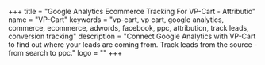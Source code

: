 +++
title = "Google Analytics Ecommerce Tracking For VP-Cart - Attributio"
name = "VP-Cart"
keywords = "vp-cart, vp cart, google analytics, commerce, ecommerce, adwords, facebook, ppc, attribution, track leads, conversion tracking"
description = "Connect Google Analytics with VP-Cart to find out where your leads are coming from. Track leads from the source - from search to ppc."
logo = ""
+++
